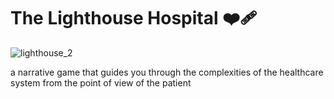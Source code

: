 # The Lighthouse Hospital ❤️‍🩹

![lighthouse_2](https://github.com/user-attachments/assets/05e70d3f-6073-49bb-9862-9b447a64c247)

a narrative game that guides you through the complexities of the healthcare system from the point of view of the patient
